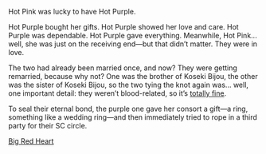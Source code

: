<!-- title: Married, Again -->

Hot Pink was lucky to have Hot Purple.

Hot Purple bought her gifts. Hot Purple showed her love and care. Hot Purple was dependable. Hot Purple gave everything. Meanwhile, Hot Pink... well, she was just on the receiving end—but that didn’t matter. They were in love.

The two had already been married once, and now? They were getting remarried, because why not? One was the brother of Koseki Bijou, the other was the sister of Koseki Bijou, so the two tying the knot again was... well, one important detail: they weren’t blood-related, so it’s [totally fine](https://www.youtube.com/live/axlJjQQ_rzU?si=Fgy4X9B4QkwIu_R2&t=7200).

To seal their eternal bond, the purple one gave her consort a gift—a ring, something like a wedding ring—and then immediately tried to rope in a third party for their SC circle.

[Big Red Heart](#embed:https://www.youtube.com/live/axlJjQQ_rzU?si=YRqwTsxYNFe09ozc&t=8622)